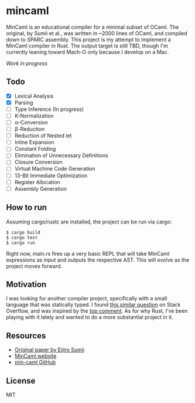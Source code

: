 # mincaml

MinCaml is an educational compiler for a minimal subset of OCaml. The
original, by Sumii et al., was written in ~2000 lines of OCaml, and
compiled down to SPARC assembly. This project is my attempt to implement
a MinCaml compiler in Rust. The output target is still TBD, though I'm
currently leaning toward Mach-O only because I develop on a Mac.

*Work in progress*

## Todo

 - [x] Lexical Analysis
 - [x] Parsing
 - [ ] Type Inference (In progress)
 - [ ] K-Normalization
 - [ ] α-Conversion
 - [ ] β-Reduction
 - [ ] Reduction of Nested let
 - [ ] Inline Expansion
 - [ ] Constant Folding
 - [ ] Elimination of Unnecessary Definitions
 - [ ] Closure Conversion
 - [ ] Virtual Machine Code Generation
 - [ ] 13-Bit Immediate Optimization
 - [ ] Register Allocation
 - [ ] Assembly Generation

## How to run

Assuming cargo/rustc are installed, the project can be run via cargo:

    $ cargo build
    $ cargo test
    $ cargo run

Right now, main.rs fires up a very basic REPL that will take MinCaml
expressions as input and outputs the respective AST. This will evolve as
the project moves forward.

## Motivation

I was looking for another compiler project, specifically with a small language
that was statically typed. I found [this similar question](https://stackoverflow.com/questions/1913621/is-there-a-simple-compiler-for-a-small-language)
on Stack Overflow, and was inspired by the [top comment](https://stackoverflow.com/questions/1913621/is-there-a-simple-compiler-for-a-small-language#1931417).
As for why Rust, I've been playing with it lately and wanted to do a more
substantial project in it.

## Resources

- [Original paper by Eijiro Sumii](http://esumii.github.io/min-caml/paper.pdf)
- [MinCaml website](http://esumii.github.io/min-caml/index-e.html)
- [min-caml GitHub](https://github.com/esumii/min-caml)

## License

MIT
